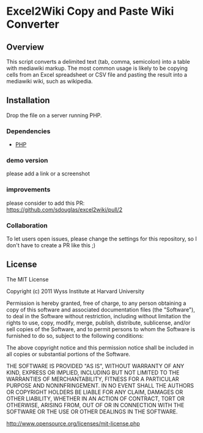 # Excel2Wiki Copy and Paste Wiki Converter

## Overview

This script converts a delimited text (tab, comma, semicolon) into a table with mediawiki markup.
The most common usage is likely to be copying cells from an Excel spreadsheet or CSV file
and pasting the result into a mediawiki wiki, such as wikipedia.

## Installation

Drop the file on a server running PHP.

### Dependencies

* [PHP](http://www.php.net/)

### demo version

please add a link or a screenshot

### improvements

please consider to add this PR: https://github.com/sdouglas/excel2wiki/pull/2

### Collaboration

To let users open issues, please change the settings for this repository, so I don't have to create a PR like this ;)


## License

The MIT License

Copyright (c) 2011 Wyss Institute at Harvard University

Permission is hereby granted, free of charge, to any person obtaining a copy
of this software and associated documentation files (the "Software"), to deal
in the Software without restriction, including without limitation the rights
to use, copy, modify, merge, publish, distribute, sublicense, and/or sell
copies of the Software, and to permit persons to whom the Software is
furnished to do so, subject to the following conditions:

The above copyright notice and this permission notice shall be included in
all copies or substantial portions of the Software.

THE SOFTWARE IS PROVIDED "AS IS", WITHOUT WARRANTY OF ANY KIND, EXPRESS OR
IMPLIED, INCLUDING BUT NOT LIMITED TO THE WARRANTIES OF MERCHANTABILITY,
FITNESS FOR A PARTICULAR PURPOSE AND NONINFRINGEMENT. IN NO EVENT SHALL THE
AUTHORS OR COPYRIGHT HOLDERS BE LIABLE FOR ANY CLAIM, DAMAGES OR OTHER
LIABILITY, WHETHER IN AN ACTION OF CONTRACT, TORT OR OTHERWISE, ARISING FROM,
OUT OF OR IN CONNECTION WITH THE SOFTWARE OR THE USE OR OTHER DEALINGS IN
THE SOFTWARE.

http://www.opensource.org/licenses/mit-license.php
